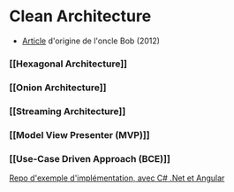 # Clean Architecture
* [Article](https://blog.cleancoder.com/uncle-bob/2012/08/13/the-clean-architecture.html) d'origine de l'oncle Bob (2012)

### [[Hexagonal Architecture]]
### [[Onion Architecture]]
### [[Streaming Architecture]]
### [[Model View Presenter (MVP)]]
### [[Use-Case Driven Approach (BCE)]]

[Repo d'exemple d'implémentation, avec C# .Net et Angular](https://github.com/jasontaylordev/CleanArchitecture)